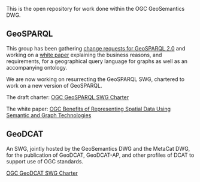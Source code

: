 This is the open repository for work done within the OGC GeoSemantics DWG. 

## GeoSPARQL

This group has been gathering [change requests for GeoSPARQL 2.0](http://ogc.standardstracker.org/requestlist.cgi?quicksearch=geosparql) and working on a [white paper](whitepaper-ideas.md) explaining the business reasons, and requirements, for a geographical query language for graphs as well as an accompanying ontology. 

We are now working on resurrecting the GeoSPARQL SWG, chartered to work on a new version of GeoSPARQL. 

The draft charter: [OGC GeoSPARQL SWG Charter](https://github.com/opengeospatial/geosemantics-dwg/blob/master/geosparql_2.0_swg_charter/swg_charter.pdf)

The white paper: [OGC Benefits of Representing Spatial Data Using Semantic and Graph Technologies](https://github.com/opengeospatial/geosemantics-dwg/blob/master/white_paper/wp.pdf)

## GeoDCAT

An SWG, jointly hosted by the GeoSemantics DWG and the MetaCat DWG, for the publication of GeoDCAT, GeoDCAT-AP, and other profiles of DCAT to support use of OGC standards. 

[OGC GeoDCAT SWG Charter](geodcat_swg_charter/swg_charter.pdf)
